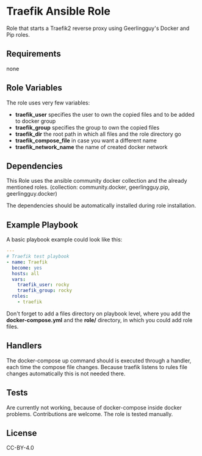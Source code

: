 # Traefik Ansible Role

Role that starts a Traefik2 reverse proxy using Geerlingguy's Docker and Pip roles.

## Requirements

none

## Role Variables

The role uses very few variables:

- **traefik_user** specifies the user to own the copied files and to be added to docker group
- **traefik_group** specifies the group to own the copied files
- **traefik_dir** the root path in which all files and the role directory go
- **traefik_compose_file** in case you want a different name
- **traefik_network_name** the name of created docker network

## Dependencies

This Role uses the ansible community docker collection and the already mentioned roles.
(collection: community.docker, geerlingguy.pip, geerlingguy.docker)

The dependencies should be automatically installed during role installation.

## Example Playbook

A basic playbook example could look like this:

```yaml
---
# Traefik test playbook
- name: Traefik
  become: yes
  hosts: all
  vars:
    traefik_user: rocky
    traefik_group: rocky
  roles:
    - traefik
```

Don't forget to add a files directory on playbook level, where you add the **docker-compose.yml** and the **role/** directory, in which you could add role files.

## Handlers

The docker-compose up command should is executed through a handler, each time the compose file changes.
Because traefik listens to rules file changes automatically this is not needed there.

## Tests

Are currently not working, because of docker-compose inside docker problems. Contributions are welcome. The role is tested manually.

## License

CC-BY-4.0
